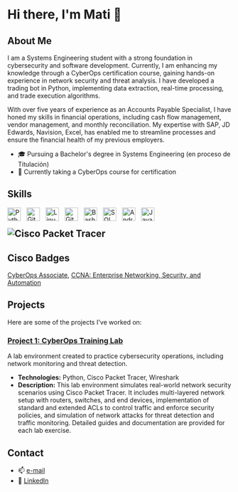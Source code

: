 # Hi there, I'm Mati 👋

## About Me

I am a Systems Engineering student with a strong foundation in cybersecurity and software development. Currently, I am enhancing my knowledge through a CyberOps certification course, gaining hands-on experience in network security and threat analysis. I have developed a trading bot in Python, implementing data extraction, real-time processing, and trade execution algorithms.

With over five years of experience as an Accounts Payable Specialist, I have honed my skills in financial operations, including cash flow management, vendor management, and monthly reconciliation. My expertise with SAP, JD Edwards, Navision, Excel,  has enabled me to streamline processes and ensure the financial health of my previous employers.


- 🎓 Pursuing a Bachelor's degree in Systems Engineering (en proceso de Titulación)
- 📖 Currently taking a CyberOps course for certification



## Skills


<img align="left" alt="Python" width="30px" style="padding-right:10px;" src="https://cdn.jsdelivr.net/gh/devicons/devicon/icons/python/python-plain.svg" />
<img align="left" alt="Git" width="30px" style="padding-right:10px;" src="https://cdn.jsdelivr.net/gh/devicons/devicon/icons/git/git-original.svg" />
<img align="left" alt="Linux" width="30px" style="padding-right:10px;" src="https://cdn.jsdelivr.net/gh/devicons/devicon/icons/linux/linux-original.svg" />
<img align="left" alt="GitHub" width="30px" style="padding-right:10px;" src="https://cdn.jsdelivr.net/gh/devicons/devicon/icons/github/github-original.svg" />
<img align="left" alt="Bash" width="30px" style="padding-right:10px;" src="https://cdn.jsdelivr.net/gh/devicons/devicon/icons/bash/bash-original.svg" />
<img align="left" alt="SQL" width="30px" style="padding-right:10px;" src="https://cdn.jsdelivr.net/gh/devicons/devicon/icons/mysql/mysql-original.svg"/>
<img align="left" alt="Android" width="30px" style="padding-right:10px;" src="https://cdn.jsdelivr.net/gh/devicons/devicon/icons/android/android-original.svg" />
<img align="left" alt="Java" width="30px" style="padding-right:10px;" src="https://cdn.jsdelivr.net/gh/devicons/devicon/icons/java/java-original.svg"/>
<br />

![Cisco Packet Tracer](https://img.shields.io/badge/Cisco%20Packet%20Tracer-1BA0D7?style=for-the-badge&logo=cisco&logoColor=white)
---------

## Cisco Badges
[CyberOps Associate](https://www.credly.com/badges/d0160a60-bdc7-4261-a192-b6cb0578fb90/linked_in_profile),
[CCNA: Enterprise Networking, Security, and Automation](https://www.credly.com/badges/cd1202a2-1fe9-4783-89e4-8641818f77df/linked_in_profile)


## Projects
Here are some of the projects I've worked on:

### [Project 1: CyberOps Training Lab](https://github.com/mattsierrah/mattsierrah-ACL-standar-Packet-Tracer)
A lab environment created to practice cybersecurity operations, including network monitoring and threat detection.
- **Technologies:** Python, Cisco Packet Tracer, Wireshark
- **Description:** This lab environment simulates real-world network security scenarios using Cisco Packet Tracer. It includes multi-layered network setup with routers, switches, and end devices, implementation of standard and extended ACLs to control traffic and enforce security policies, and simulation of network attacks for threat detection and traffic monitoring. Detailed guides and documentation are provided for each lab exercise.

## Contact
- 📫 [e-mail](matilde.sierra@outlook.com)
- 💼 [LinkedIn](www.linkedin.com/in/matilde-sierra-h)

